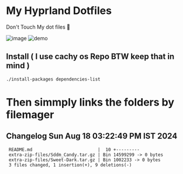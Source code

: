 # My Hyprland Dotfiles
  Don't Touch My dot files 🙂
 

  ![image](https://github.com/ALEX5402/dotfiles/assets/76860596/2fbe6020-4d76-4cf7-b052-58ff43cda405)
  ![demo](https://github.com/ALEX5402/dotfiles/assets/76860596/ff68bba7-e8da-49d3-a716-3ed3d73cfc25)

## Install ( I use cachy os Repo BTW keep that in mind )
``` ./install-packages dependencies-list ```

# Then simmply links the folders by filemager
 
## Changelog Sun Aug 18 03:22:49 PM IST 2024
```
 README.md                         |  10 +---------
 extra-zip-files/Sddm_Candy.tar.gz | Bin 14599299 -> 0 bytes
 extra-zip-files/Sweet-Dark.tar.gz | Bin 1002233 -> 0 bytes
 3 files changed, 1 insertion(+), 9 deletions(-)
```
 
